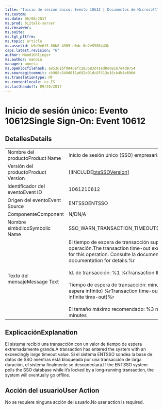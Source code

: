 ```yaml
---
title: "Inicio de sesión único: Evento 10612 | Documentos de Microsoft"
ms.custom: 
ms.date: 06/08/2017
ms.prod: biztalk-server
ms.reviewer: 
ms.suite: 
ms.tgt_pltfrm: 
ms.topic: article
ms.assetid: b9d9e6f5-06b8-4989-a0dc-6e2e5980443b
caps.latest.revision: "6"
author: MandiOhlinger
ms.author: mandia
manager: anneta
ms.openlocfilehash: a85361bf9946efc283683d41ed0d08187e4d8754
ms.sourcegitcommit: cb908c540d8f1a692d01dc8f313e16cb4b4e696d
ms.translationtype: MT
ms.contentlocale: es-ES
ms.lasthandoff: 09/20/2017
---
```

# <a name="single-sign-on-event-10612"></a><span data-ttu-id="858b5-102">Inicio de sesión único: Evento 10612</span><span class="sxs-lookup"><span data-stu-id="858b5-102">Single Sign-On: Event 10612</span></span>
## <a name="details"></a><span data-ttu-id="858b5-103">Detalles</span><span class="sxs-lookup"><span data-stu-id="858b5-103">Details</span></span>  
  
|||  
|-|-|  
|<span data-ttu-id="858b5-104">Nombre del producto</span><span class="sxs-lookup"><span data-stu-id="858b5-104">Product Name</span></span>|<span data-ttu-id="858b5-105">Inicio de sesión único (SSO) empresarial</span><span class="sxs-lookup"><span data-stu-id="858b5-105">Enterprise Single Sign-On</span></span>|  
|<span data-ttu-id="858b5-106">Versión del producto</span><span class="sxs-lookup"><span data-stu-id="858b5-106">Product Version</span></span>|[!INCLUDE[btsSSOVersion](../includes/btsssoversion-md.md)]|  
|<span data-ttu-id="858b5-107">Identificador del evento</span><span class="sxs-lookup"><span data-stu-id="858b5-107">Event ID</span></span>|<span data-ttu-id="858b5-108">10612</span><span class="sxs-lookup"><span data-stu-id="858b5-108">10612</span></span>|  
|<span data-ttu-id="858b5-109">Origen del evento</span><span class="sxs-lookup"><span data-stu-id="858b5-109">Event Source</span></span>|<span data-ttu-id="858b5-110">ENTSSO</span><span class="sxs-lookup"><span data-stu-id="858b5-110">ENTSSO</span></span>|  
|<span data-ttu-id="858b5-111">Componente</span><span class="sxs-lookup"><span data-stu-id="858b5-111">Component</span></span>|<span data-ttu-id="858b5-112">N/D</span><span class="sxs-lookup"><span data-stu-id="858b5-112">N/A</span></span>|  
|<span data-ttu-id="858b5-113">Nombre simbólico</span><span class="sxs-lookup"><span data-stu-id="858b5-113">Symbolic Name</span></span>|<span data-ttu-id="858b5-114">SSO_WARN_TRANSACTION_TIMEOUT</span><span class="sxs-lookup"><span data-stu-id="858b5-114">SSO_WARN_TRANSACTION_TIMEOUT</span></span>|  
|<span data-ttu-id="858b5-115">Texto del mensaje</span><span class="sxs-lookup"><span data-stu-id="858b5-115">Message Text</span></span>|<span data-ttu-id="858b5-116">El tiempo de espera de transacción supera el máximo recomendado para la operación.</span><span class="sxs-lookup"><span data-stu-id="858b5-116">The transaction time-out exceeds the recommended maximum for this operation.</span></span> <span data-ttu-id="858b5-117">Consulte la documentación de details.%r</span><span class="sxs-lookup"><span data-stu-id="858b5-117">See documentation for details.%r</span></span><br /><br /> <span data-ttu-id="858b5-118">Id. de transacción: %1 %r</span><span class="sxs-lookup"><span data-stu-id="858b5-118">Transaction ID: %1%r</span></span><br /><br /> <span data-ttu-id="858b5-119">Tiempo de espera de transacción: minutos %2 (cero indica un tiempo de espera infinito) %r</span><span class="sxs-lookup"><span data-stu-id="858b5-119">Transaction time-out: %2 minutes (zero indicates an infinite time-out)%r</span></span><br /><br /> <span data-ttu-id="858b5-120">El tamaño máximo recomendado: %3 minutos</span><span class="sxs-lookup"><span data-stu-id="858b5-120">Recommended maximum: %3 minutes</span></span>|  
  
## <a name="explanation"></a><span data-ttu-id="858b5-121">Explicación</span><span class="sxs-lookup"><span data-stu-id="858b5-121">Explanation</span></span>  
 <span data-ttu-id="858b5-122">El sistema recibió una transacción con un valor de tiempo de espera extremadamente grande.</span><span class="sxs-lookup"><span data-stu-id="858b5-122">A transaction has entered the system with an exceedingly large timeout value.</span></span> <span data-ttu-id="858b5-123">Si el sistema ENTSSO sondea la base de datos de SSO mientras está bloqueada por una transacción de larga duración, el sistema finalmente se desconectará.</span><span class="sxs-lookup"><span data-stu-id="858b5-123">If the ENTSSO system polls the SSO database while it’s locked by a long-running transaction, the system will eventually go offline.</span></span>  
  
## <a name="user-action"></a><span data-ttu-id="858b5-124">Acción del usuario</span><span class="sxs-lookup"><span data-stu-id="858b5-124">User Action</span></span>  
 <span data-ttu-id="858b5-125">No se requiere ninguna acción del usuario.</span><span class="sxs-lookup"><span data-stu-id="858b5-125">No user action is required.</span></span>